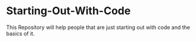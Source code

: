 # Starting-Out-With-Code
This Repository will help people that are just starting out with code and the basics of it.
